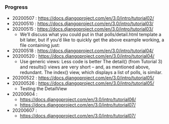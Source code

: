 ### Progress

- 20200507 : https://docs.djangoproject.com/en/3.0/intro/tutorial02/
- 20200510 : https://docs.djangoproject.com/en/3.0/intro/tutorial03/
- 20200515 : https://docs.djangoproject.com/en/3.0/intro/tutorial03/
	- We’ll discuss what you could put in that polls/detail.html template a bit later, but if you’d like to quickly get the above example working, a file containing just:
- 20200518 : https://docs.djangoproject.com/en/3.0/intro/tutorial04/
- 20200520 : https://docs.djangoproject.com/en/3.0/intro/tutorial04/
	- Use generic views: Less code is better The detail() (from Tutorial 3) and results() views are very short – and, as mentioned above, redundant. The index() view, which displays a list of polls, is similar.
- 20200522 : https://docs.djangoproject.com/en/3.0/intro/tutorial05/
- 20200526 : https://docs.djangoproject.com/en/3.0/intro/tutorial05/
	- Testing the DetailView
- 20200604 : 
	- https://docs.djangoproject.com/en/3.0/intro/tutorial06/
	- https://docs.djangoproject.com/en/3.0/intro/tutorial07/
- 20200607 :
	- https://docs.djangoproject.com/en/3.0/intro/tutorial07/